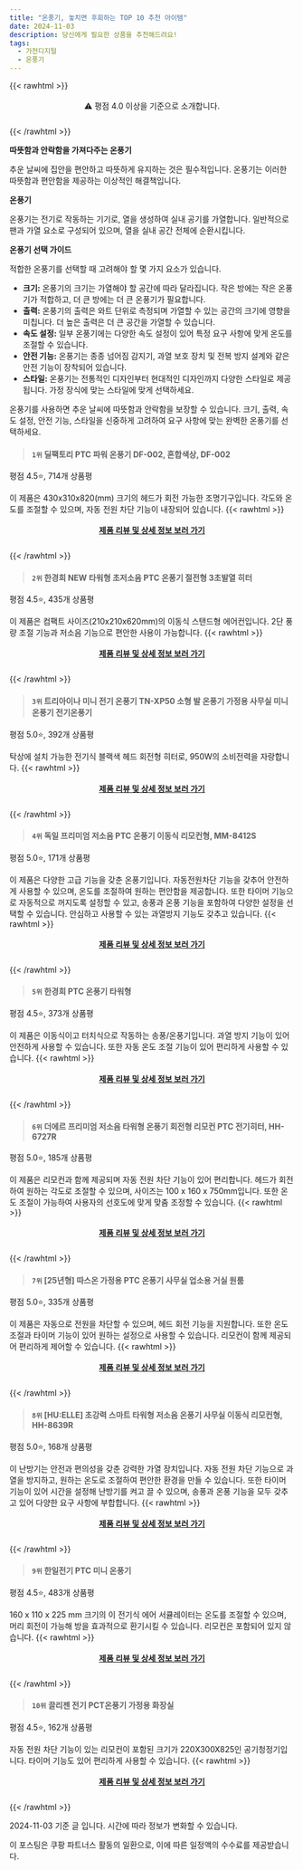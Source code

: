 ```yaml
---
title: "온풍기, 놓치면 후회하는 TOP 10 추천 아이템"
date: 2024-11-03
description: 당신에게 필요한 상품을 추천해드려요!
tags:
  - 가전디지털
  - 온풍기
---
```

{{< rawhtml >}}<div class="toc" style="text-align: center; height: 50px; line-height: 2;">  <p>⚠️ 평점 4.0 이상을 기준으로 소개합니다.<br></p></div> {{< /rawhtml >}}

**따뜻함과 안락함을 가져다주는 온풍기**

추운 날씨에 집안을 편안하고 따뜻하게 유지하는 것은 필수적입니다. 온풍기는 이러한 따뜻함과 편안함을 제공하는 이상적인 해결책입니다.

**온풍기**

온풍기는 전기로 작동하는 기기로, 열을 생성하여 실내 공기를 가열합니다. 일반적으로 팬과 가열 요소로 구성되어 있으며, 열을 실내 공간 전체에 순환시킵니다.

**온풍기 선택 가이드**

적합한 온풍기를 선택할 때 고려해야 할 몇 가지 요소가 있습니다.

* **크기:** 온풍기의 크기는 가열해야 할 공간에 따라 달라집니다. 작은 방에는 작은 온풍기가 적합하고, 더 큰 방에는 더 큰 온풍기가 필요합니다.
* **출력:** 온풍기의 출력은 와트 단위로 측정되며 가열할 수 있는 공간의 크기에 영향을 미칩니다. 더 높은 출력은 더 큰 공간을 가열할 수 있습니다.
* **속도 설정:** 일부 온풍기에는 다양한 속도 설정이 있어 특정 요구 사항에 맞게 온도를 조절할 수 있습니다.
* **안전 기능:** 온풍기는 종종 넘어짐 감지기, 과열 보호 장치 및 전복 방지 설계와 같은 안전 기능이 장착되어 있습니다.
* **스타일:** 온풍기는 전통적인 디자인부터 현대적인 디자인까지 다양한 스타일로 제공됩니다. 가정 장식에 맞는 스타일에 맞게 선택하세요.

온풍기를 사용하면 추운 날씨에 따뜻함과 안락함을 보장할 수 있습니다. 크기, 출력, 속도 설정, 안전 기능, 스타일을 신중하게 고려하여 요구 사항에 맞는 완벽한 온풍기를 선택하세요.


>#### `1위` 딜팩토리 PTC 파워 온풍기 DF-002, 혼합색상, DF-002
평점 4.5⭐, 714개 상품평

이 제품은 430x310x820(mm) 크기의 헤드가 회전 가능한 조명기구입니다. 각도와 온도를 조절할 수 있으며, 자동 전원 차단 기능이 내장되어 있습니다.
{{< rawhtml >}}<div class="toc" style="text-align: center; height: 50px; line-height: 2;"><p><b><a href="https://link.coupang.com/re/AFFSDP?lptag=AF5033054&pageKey=7620100748&itemId=20200918337&vendorItemId=87200302059&traceid=V0-153-c9c95f787cbce938&clickBeacon=4928fb40-99a9-11ef-bfb3-0c0b038922d5%7E3&requestid=20241103150302744304094338&token=31850C%7CMIXED">제품 리뷰 및 상세 정보 보러 가기</a></b><br></p> </div>{{< /rawhtml >}}

>#### `2위` 한경희 NEW 타워형 초저소음 PTC 온풍기 절전형 3초발열 히터
평점 4.5⭐, 435개 상품평

이 제품은 컴팩트 사이즈(210x210x620mm)의 이동식 스탠드형 에어컨입니다. 2단 풍량 조절 기능과 저소음 기능으로 편안한 사용이 가능합니다.
{{< rawhtml >}}<div class="toc" style="text-align: center; height: 50px; line-height: 2;"><p><b><a href="https://link.coupang.com/re/AFFSDP?lptag=AF5033054&pageKey=7821738096&itemId=21247296855&vendorItemId=91330654808&traceid=V0-153-e58ad72ce6c0e5e3&requestid=20241103150302744304094338&token=31850C%7CMIXED">제품 리뷰 및 상세 정보 보러 가기</a></b><br></p> </div>{{< /rawhtml >}}

>#### `3위` 트리아이나 미니 전기 온풍기 TN-XP50 소형 발 온풍기 가정용 사무실 미니온풍기 전기온풍기
평점 5.0⭐, 392개 상품평

탁상에 설치 가능한 전기식 블랙색 헤드 회전형 히터로, 950W의 소비전력을 자랑합니다.
{{< rawhtml >}}<div class="toc" style="text-align: center; height: 50px; line-height: 2;"><p><b><a href="https://link.coupang.com/re/AFFSDP?lptag=AF5033054&pageKey=5954520185&itemId=10654681075&vendorItemId=88105465134&traceid=V0-153-c4b4fcdb75825600&requestid=20241103150302744304094338&token=31850C%7CMIXED">제품 리뷰 및 상세 정보 보러 가기</a></b><br></p> </div>{{< /rawhtml >}}

>#### `4위` 독일 프리미엄 저소음 PTC 온풍기 이동식 리모컨형, MM-8412S
평점 5.0⭐, 171개 상품평

이 제품은 다양한 고급 기능을 갖춘 온풍기입니다. 자동전원차단 기능을 갖추어 안전하게 사용할 수 있으며, 온도를 조절하여 원하는 편안함을 제공합니다. 또한 타이머 기능으로 자동적으로 꺼지도록 설정할 수 있고, 송풍과 온풍 기능을 포함하여 다양한 설정을 선택할 수 있습니다. 안심하고 사용할 수 있는 과열방지 기능도 갖추고 있습니다.
{{< rawhtml >}}<div class="toc" style="text-align: center; height: 50px; line-height: 2;"><p><b><a href="https://link.coupang.com/re/AFFSDP?lptag=AF5033054&pageKey=8352076267&itemId=24130391711&vendorItemId=91219748871&traceid=V0-153-7e9f077c60af3816&clickBeacon=4928fb40-99a9-11ef-a84a-6984088b180d%7E3&requestid=20241103150302744304094338&token=31850C%7CMIXED">제품 리뷰 및 상세 정보 보러 가기</a></b><br></p> </div>{{< /rawhtml >}}

>#### `5위` 한경희 PTC 온풍기 타워형
평점 4.5⭐, 373개 상품평

이 제품은 이동식이고 터치식으로 작동하는 송풍/온풍기입니다. 과열 방지 기능이 있어 안전하게 사용할 수 있습니다. 또한 자동 온도 조절 기능이 있어 편리하게 사용할 수 있습니다.
{{< rawhtml >}}<div class="toc" style="text-align: center; height: 50px; line-height: 2;"><p><b><a href="https://link.coupang.com/re/AFFSDP?lptag=AF5033054&pageKey=7686100839&itemId=20541000460&vendorItemId=90922632410&traceid=V0-153-aa4366441f378933&requestid=20241103150302744304094338&token=31850C%7CMIXED">제품 리뷰 및 상세 정보 보러 가기</a></b><br></p> </div>{{< /rawhtml >}}

>#### `6위` 더에르 프리미엄 저소음 타워형 온풍기 회전형 리모컨 PTC 전기히터, HH-6727R
평점 5.0⭐, 185개 상품평

이 제품은 리모컨과 함께 제공되며 자동 전원 차단 기능이 있어 편리합니다. 헤드가 회전하여 원하는 각도로 조절할 수 있으며, 사이즈는 100 x 160 x 750mm입니다. 또한 온도 조절이 가능하여 사용자의 선호도에 맞게 맞춤 조정할 수 있습니다.
{{< rawhtml >}}<div class="toc" style="text-align: center; height: 50px; line-height: 2;"><p><b><a href="https://link.coupang.com/re/AFFSDP?lptag=AF5033054&pageKey=8385649677&itemId=24236512522&vendorItemId=91287225942&traceid=V0-153-071b55038fec83aa&clickBeacon=4928fb40-99a9-11ef-a0e2-0f0242fe8818%7E3&requestid=20241103150302744304094338&token=31850C%7CMIXED">제품 리뷰 및 상세 정보 보러 가기</a></b><br></p> </div>{{< /rawhtml >}}

>#### `7위` [25년형] 따스온 가정용 PTC 온풍기 사무실 업소용 거실 원룸
평점 5.0⭐, 335개 상품평

이 제품은 자동으로 전원을 차단할 수 있으며, 헤드 회전 기능을 지원합니다. 또한 온도 조절과 타이머 기능이 있어 원하는 설정으로 사용할 수 있습니다. 리모컨이 함께 제공되어 편리하게 제어할 수 있습니다.
{{< rawhtml >}}<div class="toc" style="text-align: center; height: 50px; line-height: 2;"><p><b><a href="https://link.coupang.com/re/AFFSDP?lptag=AF5033054&pageKey=7754487390&itemId=20895864414&vendorItemId=91178959784&traceid=V0-153-ed0d3cb9246ad878&requestid=20241103150302744304094338&token=31850C%7CMIXED">제품 리뷰 및 상세 정보 보러 가기</a></b><br></p> </div>{{< /rawhtml >}}

>#### `8위` [HU:ELLE] 초강력 스마트 타워형 저소음 온풍기 사무실 이동식 리모컨형, HH-8639R
평점 5.0⭐, 168개 상품평

이 난방기는 안전과 편의성을 갖춘 강력한 가열 장치입니다. 자동 전원 차단 기능으로 과열을 방지하고, 원하는 온도로 조절하여 편안한 환경을 만들 수 있습니다. 또한 타이머 기능이 있어 시간을 설정해 난방기를 켜고 끌 수 있으며, 송풍과 온풍 기능을 모두 갖추고 있어 다양한 요구 사항에 부합합니다.
{{< rawhtml >}}<div class="toc" style="text-align: center; height: 50px; line-height: 2;"><p><b><a href="https://link.coupang.com/re/AFFSDP?lptag=AF5033054&pageKey=8337711524&itemId=24076306407&vendorItemId=91194963611&traceid=V0-153-718c7d27786c0e4a&clickBeacon=4928fb40-99a9-11ef-832a-5a792fc3894f%7E3&requestid=20241103150302744304094338&token=31850C%7CMIXED">제품 리뷰 및 상세 정보 보러 가기</a></b><br></p> </div>{{< /rawhtml >}}

>#### `9위` 한일전기 PTC 미니 온풍기
평점 4.5⭐, 483개 상품평

160 x 110 x 225 mm 크기의 이 전기식 에어 서큘레이터는 온도를 조절할 수 있으며, 머리 회전이 가능해 방을 효과적으로 환기시킬 수 있습니다. 리모컨은 포함되어 있지 않습니다.
{{< rawhtml >}}<div class="toc" style="text-align: center; height: 50px; line-height: 2;"><p><b><a href="https://link.coupang.com/re/AFFSDP?lptag=AF5033054&pageKey=8366829430&itemId=24174617167&vendorItemId=89734677442&traceid=V0-153-e2cd10eb1d255596&requestid=20241103150302744304094338&token=31850C%7CMIXED">제품 리뷰 및 상세 정보 보러 가기</a></b><br></p> </div>{{< /rawhtml >}}

>#### `10위` 끌리젠 전기 PCT온풍기 가정용 화장실
평점 4.5⭐, 162개 상품평

자동 전원 차단 기능이 있는 리모컨이 포함된 크기가 220X300X825인 공기청정기입니다. 타이머 기능도 있어 편리하게 사용할 수 있습니다.
{{< rawhtml >}}<div class="toc" style="text-align: center; height: 50px; line-height: 2;"><p><b><a href="https://link.coupang.com/re/AFFSDP?lptag=AF5033054&pageKey=7637111542&itemId=20282209116&vendorItemId=87365851142&traceid=V0-153-e470ee4a13902a74&clickBeacon=4928fb40-99a9-11ef-966f-e76392674ff0%7E3&requestid=20241103150302744304094338&token=31850C%7CMIXED">제품 리뷰 및 상세 정보 보러 가기</a></b><br></p> </div>{{< /rawhtml >}}


2024-11-03 기준 글 입니다.
시간에 따라 정보가 변화할 수 있습니다.

이 포스팅은 쿠팡 파트너스 활동의 일환으로, 이에 따른 일정액의 수수료를 제공받습니다.